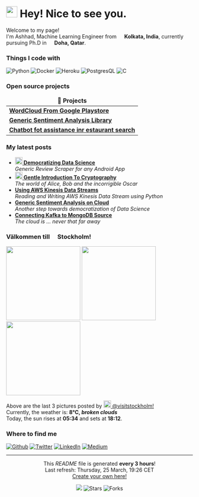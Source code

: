 <h1><img src="https://emojis.slackmojis.com/emojis/images/1531849430/4246/blob-sunglasses.gif?1531849430" width="30"/> Hey! Nice to see you.</h1>


<p>Welcome to my page! </br> I'm Ashhad, Machine Learning  Engineer from <img src="https://www.flaticon.com/svg/vstatic/svg/317/317528.svg?token=exp=1616706839~hmac=d80a4b3c5ff25fc2f66a9c71355bec5c" width="13"/> <b>Kolkata, India</b>, currently pursuing Ph.D in <img src="https://www.flaticon.com/svg/vstatic/svg/555/555660.svg?token=exp=1616706914~hmac=dbd0392dd17c0735fb468ca74469da0f" width="13"/> <b>Doha, Qatar</b>. </p>
<h3>Things I code with</h3>
<p>
  <img alt="Python" src="https://img.shields.io/badge/-Python-45b8d8?style=flat-square&logo=react&logoColor=white" />
  <img alt="Docker" src="https://img.shields.io/badge/-Docker-46a2f1?style=flat-square&logo=docker&logoColor=white" />
  <img alt="Heroku" src="https://img.shields.io/badge/-Heroku-430098?style=flat-square&logo=heroku&logoColor=white" />
  <img alt="PostgresQL" src="https://img.shields.io/badge/-PostgresQL-E10098?style=flat-square&logo=postgresql&logoColor=white" />
  <img alt="C" src="https://img.shields.io/badge/-C-45b8d8?style=flat-square&logo=c&logoColor=white" />
	
</p>
<h3>Open source projects</h3>
<table>
  <thead align="center">
    <tr border: none;>
      <td><b>🎁 Projects</b></td>
    </tr>
  </thead>
  <tbody>
    <tr>
      <td><a href="https://github.com/ashhadulislam/scrape-playstore"><b>WordCloud From Google Playstore</b></a></td>      
    </tr>
    <tr>
      <td><a href="https://github.com/ashhadulislam/sentiment-analysis"><b>Generic Sentiment Analysis Library</b></a></td>
    </tr>
    <tr>
      <td><a href="https://github.com/ashhadulislam/upgrad_chatbot"><b>Chatbot fot assistance inr estaurant search</b></a></td>
    </tr>
  </tbody>
</table>
<h3>My latest posts</h3>
<ul>
  <li><a href="https://medium.com/tech-that-works/democratising-data-science-one-step-at-a-time-ccbb3640cced"><b><img src="https://emojipedia-us.s3.dualstack.us-west-1.amazonaws.com/thumbs/240/apple/237/gear_2699.png" width="20" alt="new" /> Democratizing Data Science</b></a><br/><i>Generic Review Scraper for any Android App</i></li>
  <li><a href="https://medium.com/the-innovation/gentle-introduction-to-cryptography-c78529f37c54"><b><img src="https://emojipedia-us.s3.dualstack.us-west-1.amazonaws.com/thumbs/240/apple/237/fire_1f525.png" width="20" alt="new" /> Gentle Introduction To Cryptography</b></a><br/><i>The world of Alice, Bob and the incorrigible Oscar</i></li>
  <li><a href="https://medium.com/tech-that-works/aws-kinesis-data-streams-using-python-part-1-197a37552fe6"><b>Using AWS Kinesis Data Streams</b></a><br/><i>Reading and Writing AWS Kinesis Data Stream using Python</i></li>
  <li><a href="https://medium.com/tech-that-works/generic-sentiment-analysis-on-cloud-5456131ba461"><b>Generic Sentiment Analysis on Cloud</b></a><br/><i>Another step towards democratization of Data Science</i></li>
  <li><a href="https://medium.com/tech-that-works/cloud-kafka-connector-for-mongodb-source-8b525b779772"><b>Connecting Kafka to MongoDB Source</b></a><br/><i>The cloud is … never that far away</i></li>
</ul>
<h3>Välkommen till <img src="https://image.flaticon.com/icons/svg/197/197564.svg" width="13"/> Stockholm!</h3>
<p><img width="200" src="https:&#x2F;&#x2F;instagram.fiev22-2.fna.fbcdn.net&#x2F;v&#x2F;t51.2885-15&#x2F;sh0.08&#x2F;e35&#x2F;s640x640&#x2F;164063582_367136197729790_275437146786926523_n.jpg?tp&#x3D;1&amp;_nc_ht&#x3D;instagram.fiev22-2.fna.fbcdn.net&amp;_nc_cat&#x3D;102&amp;_nc_ohc&#x3D;-yuL49Iah6wAX-0KnA-&amp;edm&#x3D;ABfd0MgAAAAA&amp;ccb&#x3D;7-4&amp;oh&#x3D;8d59ab7e9e00cc48a6372cfe98e2a6df&amp;oe&#x3D;608472BA&amp;_nc_sid&#x3D;7bff83" /> <img width="200" src="https:&#x2F;&#x2F;instagram.fiev22-2.fna.fbcdn.net&#x2F;v&#x2F;t51.2885-15&#x2F;sh0.08&#x2F;e35&#x2F;c0.180.1440.1440a&#x2F;s640x640&#x2F;163630759_260174175653761_7756651959165810642_n.jpg?tp&#x3D;1&amp;_nc_ht&#x3D;instagram.fiev22-2.fna.fbcdn.net&amp;_nc_cat&#x3D;101&amp;_nc_ohc&#x3D;emyj_gRLjHIAX9B0By1&amp;edm&#x3D;ABfd0MgAAAAA&amp;ccb&#x3D;7-4&amp;oh&#x3D;9cb90a96ac02d46d89575c9c06062a43&amp;oe&#x3D;60867D9A&amp;_nc_sid&#x3D;7bff83" /> <img width="200" src="https:&#x2F;&#x2F;instagram.fiev22-2.fna.fbcdn.net&#x2F;v&#x2F;t51.2885-15&#x2F;sh0.08&#x2F;e35&#x2F;c0.180.1440.1440a&#x2F;s640x640&#x2F;162140825_1075174062962195_8317202131115237378_n.jpg?tp&#x3D;1&amp;_nc_ht&#x3D;instagram.fiev22-2.fna.fbcdn.net&amp;_nc_cat&#x3D;111&amp;_nc_ohc&#x3D;Fs4iDLISxT4AX8-7Xv8&amp;edm&#x3D;ABfd0MgAAAAA&amp;ccb&#x3D;7-4&amp;oh&#x3D;b6e466743e7ac9a47acaf16c0b1350ea&amp;oe&#x3D;60865578&amp;_nc_sid&#x3D;7bff83" /></p>
<p>Above are the last 3 pictures posted by <a href="https://www.instagram.com/visitstockholm/" target="_blank"><img src="https://upload.wikimedia.org/wikipedia/commons/thumb/e/e7/Instagram_logo_2016.svg/1024px-Instagram_logo_2016.svg.png" width="20"/> @visitstockholm!</a><br/>Currently, the weather is: <b> 8°C, <i>broken clouds</i></b></br>Today, the sun rises at <b>05:34</b> and sets at <b>18:12</b>.</p>
<h3>Where to find me</h3>
<p><a href="https://github.com/thmsgbrt" target="_blank"><img alt="Github" src="https://img.shields.io/badge/GitHub-%2312100E.svg?&style=for-the-badge&logo=Github&logoColor=white" /></a> <a href="https://twitter.com/Guibz16" target="_blank"><img alt="Twitter" src="https://img.shields.io/badge/twitter-%231DA1F2.svg?&style=for-the-badge&logo=twitter&logoColor=white" /></a> <a href="https://www.linkedin.com/in/thomas-guibert" target="_blank"><img alt="LinkedIn" src="https://img.shields.io/badge/linkedin-%230077B5.svg?&style=for-the-badge&logo=linkedin&logoColor=white" /></a> <a href="https://medium.com/@th.guibert" target="_blank"><img alt="Medium" src="https://img.shields.io/badge/medium-%2312100E.svg?&style=for-the-badge&logo=medium&logoColor=white" /></a>
</p>

------------
<p align="center">This <i>README</i> file is generated <b>every 3 hours</b>!</br>Last refresh: Thursday, 25 March, 19:26 CET<br /><a href="https://medium.com/@th.guibert/how-to-create-a-self-updating-readme-md-for-your-github-profile-f8b05744ca91">Create your own here!</a></p>
<p align="center"><img src="https://github.com/thmsgbrt/thmsgbrt/workflows/README%20build/badge.svg" /> <img alt="Stars" src="https://img.shields.io/github/stars/thmsgbrt/thmsgbrt?style=flat-square&labelColor=343b41"/> <img alt="Forks" src="https://img.shields.io/github/forks/thmsgbrt/thmsgbrt?style=flat-square&labelColor=343b41"/></p>
